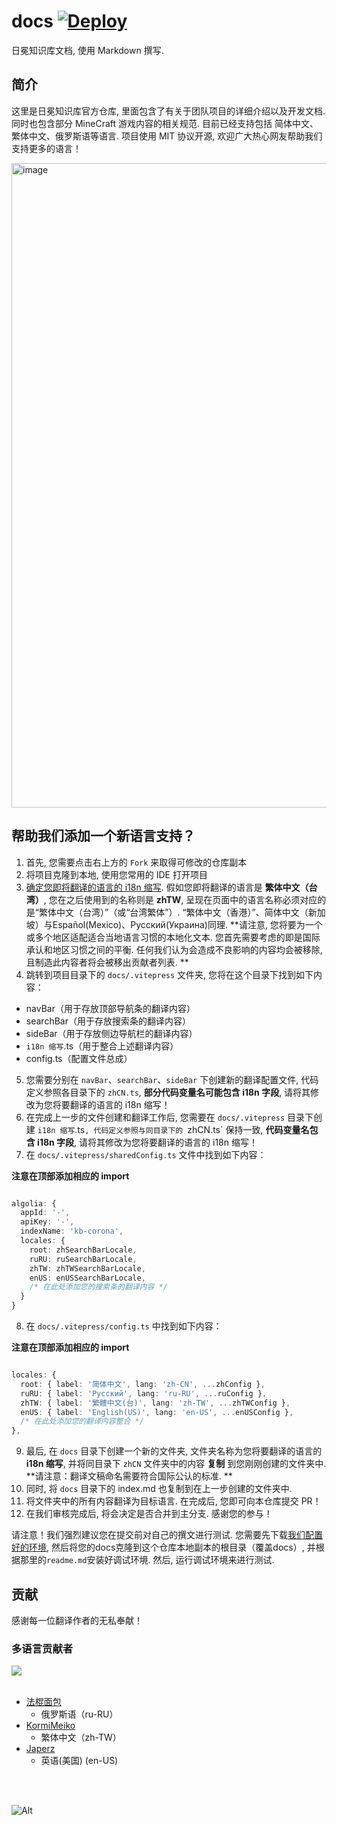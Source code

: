 # docs [![Deploy](https://github.com/Corona-Studio/CSKB_Hosting/actions/workflows/deploy.yml/badge.svg)](https://github.com/Corona-Studio/CSKB_Hosting/actions/workflows/deploy.yml)

日冕知识库文档, 使用 Markdown 撰写. 

## 简介

这里是日冕知识库官方仓库, 里面包含了有关于团队项目的详细介绍以及开发文档. 同时也包含部分 MineCraft 游戏内容的相关规范. 
目前已经支持包括 简体中文、繁体中文、俄罗斯语等语言. 项目使用 MIT 协议开源, 欢迎广大热心网友帮助我们支持更多的语言！

<img width="1031" alt="image" src="https://user-images.githubusercontent.com/25716486/218275312-68e63c3b-97d8-49d7-ae07-bc86f6e68fb0.png">

## 帮助我们添加一个新语言支持？

1. 首先, 您需要点击右上方的 `Fork` 来取得可修改的仓库副本
2. 将项目克隆到本地, 使用您常用的 IDE 打开项目
3. [确定您即将翻译的语言的 i18n 缩写](https://segmentfault.com/a/1190000019287972). 假如您即将翻译的语言是 **繁体中文（台湾）**, 您在之后使用到的名称则是 **zhTW**, 呈现在页面中的语言名称必须对应的是“繁体中文（台湾）”（或“台湾繁体”）. “繁体中文（香港）”、简体中文（新加坡）与Español(Mexico)、Русский(Украина)同理. 
**请注意, 您将要为一个或多个地区适配适合当地语言习惯的本地化文本. 您首先需要考虑的即是国际承认和地区习惯之间的平衡. 任何我们认为会造成不良影响的内容均会被移除, 且制造此内容者将会被移出贡献者列表. **
4. 跳转到项目目录下的 `docs/.vitepress` 文件夹, 您将在这个目录下找到如下内容：

  - navBar（用于存放顶部导航条的翻译内容）
  - searchBar（用于存放搜索条的翻译内容）
  - sideBar（用于存放侧边导航栏的翻译内容）
  - `i18n 缩写`.ts（用于整合上述翻译内容）
  - config.ts（配置文件总成）

5. 您需要分别在 `navBar`、`searchBar`、`sideBar` 下创建新的翻译配置文件, 代码定义参照各目录下的 `zhCN.ts`, **部分代码变量名可能包含 i18n 字段**, 请将其修改为您将要翻译的语言的 i18n 缩写！
6. 在完成上一步的文件创建和翻译工作后, 您需要在 `docs/.vitepress` 目录下创建 `i18n 缩写`.ts`, 代码定义参照与同目录下的 `zhCN.ts` 保持一致, **代码变量名包含 i18n 字段**, 请将其修改为您将要翻译的语言的 i18n 缩写！
7. 在 `docs/.vitepress/sharedConfig.ts` 文件中找到如下内容：

**注意在顶部添加相应的 import**

```typescript

algolia: {
  appId: '-',
  apiKey: '-',
  indexName: 'kb-corona',
  locales: {
    root: zhSearchBarLocale,
    ruRU: ruSearchBarLocale,
    zhTW: zhTWSearchBarLocale,
    enUS: enUSSearchBarLocale,
    /* 在此处添加您的搜索条的翻译内容 */
  }
}

```

8. 在 `docs/.vitepress/config.ts` 中找到如下内容：

**注意在顶部添加相应的 import**

```typescript

locales: {
  root: { label: '简体中文', lang: 'zh-CN', ...zhConfig },
  ruRU: { label: 'Русский', lang: 'ru-RU', ...ruConfig },
  zhTW: { label: '繁體中文(台)', lang: 'zh-TW', ...zhTWConfig },
  enUS: { label: 'English(US)', lang: 'en-US', ...enUSConfig },
  /* 在此处添加您的翻译内容整合 */
},

```

9. 最后, 在 `docs` 目录下创建一个新的文件夹, 文件夹名称为您将要翻译的语言的 **i18n 缩写**, 并将同目录下 `zhCN` 文件夹中的内容 **复制** 到您刚刚创建的文件夹中. 
**请注意：翻译文稿命名需要符合国际公认的标准. **
10. 同时, 将 `docs` 目录下的 index.md 也复制到在上一步创建的文件夹中. 
11. 将文件夹中的所有内容翻译为目标语言. 在完成后, 您即可向本仓库提交 PR！
12. 在我们审核完成后, 将会决定是否合并到主分支. 感谢您的参与！

请注意！我们强烈建议您在提交前对自己的撰文进行测试. 您需要先下载[我们配置好的环境](https://github.com/Corona-Studio/CSKB_Hosting), 然后将您的docs克隆到这个仓库本地副本的根目录（覆盖docs）, 并根据那里的`readme.md`安装好调试环境. 然后, 运行调试环境来进行测试. 

## 贡献

感谢每一位翻译作者的无私奉献！

### 多语言贡献者

<a href="https://github.com/Corona-Studio/docs/graphs/contributors">
  <img src="https://contrib.rocks/image?repo=Corona-Studio/docs" />
</a>
<br><br>

+ [法棍面包](https://github.com/fr1g)
  - 俄罗斯语（ru-RU）
+ [KormiMeiko](https://github.com/KormiMeiko)
  - 繁体中文（zh-TW）
+ [Japerz](https://github.com/japerz12138)
  - 英语(美国) (en-US)

<br><br>

![Alt](https://repobeats.axiom.co/api/embed/243ea556dfcaf8738e432d5347cbcf91855f6ddd.svg "Repobeats analytics image")
